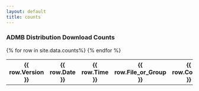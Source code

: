 ```yaml
---
layout: default
title: counts
---
```


<h3>ADMB Distribution Download Counts</h3>
<table id="mytable">
{% for row in site.data.counts%}
<tr>
  <th>{{ row.Version }}</th>
  <th>{{ row.Date }}</th>
  <th>{{ row.Time }}</th>
  <th>{{ row.File_or_Group }}</th>
  <th>{{ row.Counts }}</th>
</tr>
{% endfor %}
</table>
